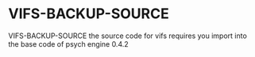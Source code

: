 # VIFS-BACKUP-SOURCE
VIFS-BACKUP-SOURCE 
the source code for vifs
requires you import
into the base code
of psych engine 0.4.2
